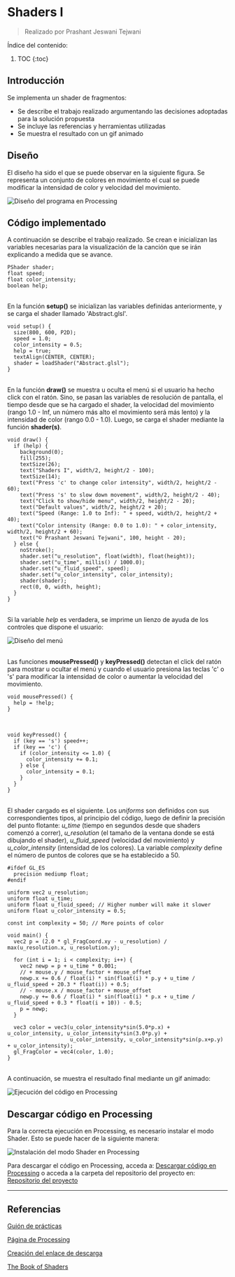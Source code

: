 # Shaders I
> Realizado por Prashant Jeswani Tejwani

Índice del contenido:

1. TOC
{:toc}

## Introducción
Se implementa un shader de fragmentos:

* Se describe el trabajo realizado argumentando las decisiones adoptadas para la solución propuesta
* Se incluye las referencias y herramientas utilizadas
* Se muestra el resultado con un gif animado

## Diseño 

El diseño ha sido el que se puede observar en la siguiente figura. Se representa un conjunto de colores en movimiento el cual se puede modificar la intensidad de color y velocidad del movimiento.

![](/My-Processing-Book/images/shaders_1/shaders_1.PNG "Diseño del programa en Processing")

## Código implementado

A continuación se describe el trabajo realizado. Se crean e inicializan las variables necesarias para la visualización de la canción que se irán explicando a medida que se avance.

    PShader shader;
    float speed;
    float color_intensity;
    boolean help;

<br>En la función **setup()** se inicializan las variables definidas anteriormente, y se carga el shader llamado 'Abstract.glsl'.  

    void setup() {
      size(800, 600, P2D);
      speed = 1.0;
      color_intensity = 0.5;
      help = true;
      textAlign(CENTER, CENTER);
      shader = loadShader("Abstract.glsl");
    }
    
<br>En la función **draw()** se muestra u oculta el menú si el usuario ha hecho click con el ratón. Sino, se pasan las variables de resolución de pantalla, el tiempo desde que se ha cargado el shader, la velocidad del movimiento (rango 1.0 - Inf, un número más alto el movimiento será más lento) y la intensidad de color (rango 0.0 - 1.0). Luego, se carga el shader mediante la función **shader(s)**.

    void draw() {
      if (help) {
        background(0);
        fill(255);
        textSize(26);
        text("Shaders I", width/2, height/2 - 100);
        textSize(14);
        text("Press 'c' to change color intensity", width/2, height/2 - 60);
        text("Press 's' to slow down movement", width/2, height/2 - 40);
        text("Click to show/hide menu", width/2, height/2 - 20);
        text("Default values", width/2, height/2 + 20);
        text("Speed (Range: 1.0 to Inf): " + speed, width/2, height/2 + 40);
        text("Color intensity (Range: 0.0 to 1.0): " + color_intensity, width/2, height/2 + 60);
        text("© Prashant Jeswani Tejwani", 100, height - 20);
      } else {
        noStroke();
        shader.set("u_resolution", float(width), float(height));
        shader.set("u_time", millis() / 1000.0);
        shader.set("u_fluid_speed", speed);
        shader.set("u_color_intensity", color_intensity);
        shader(shader);
        rect(0, 0, width, height);
      }
    }

<br>Si la variable *help* es verdadera, se imprime un lienzo de ayuda de los controles que dispone el usuario:

![](/My-Processing-Book/images/shaders_1/menu.PNG "Diseño del menú")
    
<br>Las funciones **mousePressed()** y **keyPressed()** detectan el click del ratón para mostrar u ocultar el menú y cuando el usuario presiona las teclas 'c' o 's' para modificar la intensidad de color o aumentar la velocidad del movimiento.
      
    void mousePressed() {
      help = !help;
    }
    
<br>

    void keyPressed() {
      if (key == 's') speed++;
      if (key == 'c') {
        if (color_intensity <= 1.0) { 
          color_intensity += 0.1;
        } else {
          color_intensity = 0.1;
        }
      }
    }

<br>El shader cargado es el siguiente. Los *uniforms* son definidos con sus correspondientes tipos, al principio del código, luego de definir la precisión del punto flotante: *u_time* (tiempo en segundos desde que shaders comenzó a correr), *u_resolution* (el tamaño de la ventana donde se está dibujando el shader), *u_fluid_speed* (velocidad del movimiento) y *u_color_intensity* (intensidad de los colores). La variable *complexity* define el número de puntos de colores que se ha establecido a 50.

    #ifdef GL_ES
      precision mediump float;
    #endif

    uniform vec2 u_resolution; 
    uniform float u_time; 
    uniform float u_fluid_speed; // Higher number will make it slower
    uniform float u_color_intensity = 0.5;

    const int complexity = 50; // More points of color

    void main() {
      vec2 p = (2.0 * gl_FragCoord.xy - u_resolution) / max(u_resolution.x, u_resolution.y);

      for (int i = 1; i < complexity; i++) {
        vec2 newp = p + u_time * 0.001;
        // + mouse.y / mouse_factor + mouse_offset
        newp.x += 0.6 / float(i) * sin(float(i) * p.y + u_time / u_fluid_speed + 20.3 * float(i)) + 0.5;
        // - mouse.x / mouse_factor + mouse_offset
        newp.y += 0.6 / float(i) * sin(float(i) * p.x + u_time / u_fluid_speed + 0.3 * float(i + 10)) - 0.5;
        p = newp;
      }

      vec3 color = vec3(u_color_intensity*sin(5.0*p.x) + u_color_intensity, u_color_intensity*sin(3.0*p.y) + 
                        u_color_intensity, u_color_intensity*sin(p.x+p.y) + u_color_intensity);
      gl_FragColor = vec4(color, 1.0);
    }
      
<br>A continuación, se muestra el resultado final mediante un gif animado: 

![](/My-Processing-Book/images/shaders_1/shaders-1-demo.gif  "Ejecución del código en Processing")

## Descargar código en Processing
Para la correcta ejecución en Processing, es necesario instalar el modo Shader. Esto se puede hacer de la siguiente manera:

![](/My-Processing-Book/images/shaders_1/shader-mode.gif  "Instalación del modo Shader en Processing")

Para descargar el código en Processing, acceda a: <a href="https://downgit.github.io/#/home?url=https://github.com/Prashant-JT/My-Processing-Book/tree/master/projects/shaders_1">Descargar código en Processing</a> o acceda a la carpeta del repositorio del proyecto en: <a href="https://github.com/Prashant-JT/My-Processing-Book/tree/master/projects/shaders_1">Repositorio del proyecto</a>

---

## Referencias

[Guión de prácticas](https://ncvt-aep.ulpgc.es/cv/ulpgctp21/pluginfile.php/412240/mod_resource/content/37/CIU_Pr_cticas.pdf)

[Página de Processing](https://processing.org/examples/)

[Creación del enlace de descarga](https://downgit.github.io/#/home)

[The Book of Shaders](https://thebookofshaders.com/)
